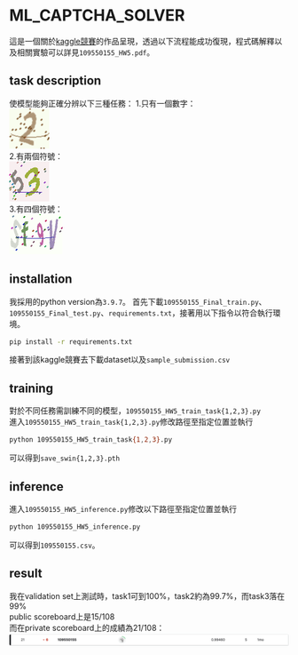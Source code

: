 # ML_CAPTCHA_SOLVER
這是一個關於[kaggle競賽](https://www.kaggle.com/competitions/captcha-hacker/overview)的作品呈現，透過以下流程能成功復現，程式碼解釋以及相關實驗可以詳見`109550155_HW5.pdf`。

## task description
使模型能夠正確分辨以下三種任務：
1.只有一個數字：  
![](figure/task1.png)  
2.有兩個符號：  
![](figure/task2.png)  
3.有四個符號：  
![](figure/task3.png)  

## installation
我採用的python version為`3.9.7`。
首先下載`109550155_Final_train.py`、`109550155_Final_test.py`、`requirements.txt`，接著用以下指令以符合執行環境。
```bash
pip install -r requirements.txt
```
接著到該kaggle競賽去下載dataset以及`sample_submission.csv`
## training
對於不同任務需訓練不同的模型，`109550155_HW5_train_task{1,2,3}.py`  
進入`109550155_HW5_train_task{1,2,3}.py`修改路徑至指定位置並執行
```bash
python 109550155_HW5_train_task{1,2,3}.py
```
可以得到`save_swin{1,2,3}.pth`

## inference
進入`109550155_HW5_inference.py`修改以下路徑至指定位置並執行
```bash
python 109550155_HW5_inference.py 
```
可以得到`109550155.csv`。
## result
我在validation set上測試時，task1可到100%，task2約為99.7%，而task3落在99%  
public scoreboard上是15/108  
而在private scoreboard上的成績為21/108：
![](figure/final_score.png)

